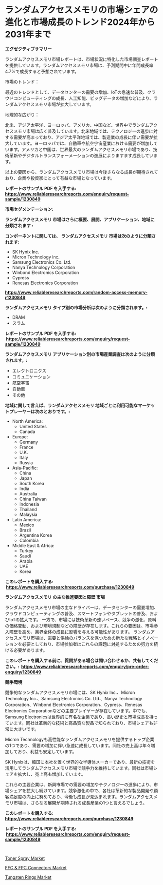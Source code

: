 <p><h1>ランダムアクセスメモリの市場シェアの進化と市場成長のトレンド2024年から2031年まで</h1></p><p><strong>エグゼクティブサマリー</strong></p>
<p><p>ランダムアクセスメモリ市場レポートは、市場状況に特化した市場調査レポートを提供しています。ランダムアクセスメモリ市場は、予測期間中に年間成長率4.7%で成長すると予想されています。</p><p>市場のトレンド：</p><p>最近のトレンドとして、データセンターの需要の増加、IoTの急速な普及、クラウドコンピューティングの成長、人工知能、ビッグデータの増加などにより、ランダムアクセスメモリ市場が拡大しています。</p><p>地理的な広がり：</p><p>北米、アジア太平洋、ヨーロッパ、アメリカ、中国など、世界中でランダムアクセスメモリ市場は広く普及しています。北米地域では、テクノロジーの進歩に対する需要が高まっており、アジア太平洋地域では、製造業の成長に伴い需要が拡大しています。ヨーロッパでは、自動車や航空宇宙産業における需要が増加しています。アメリカと中国は、世界最大のランダムアクセスメモリ市場であり、技術革新やデジタルトランスフォーメーションの進展によりますます成長しています。</p><p>以上の要因から、ランダムアクセスメモリ市場は今後さらなる成長が期待されており、企業や投資家にとって有益な市場となっています。</p></p>
<p><strong>レポートのサンプル PDF を入手する: <a href="https://www.reliableresearchreports.com/enquiry/request-sample/1230849">https://www.reliableresearchreports.com/enquiry/request-sample/1230849</a></strong></p>
<p><strong>市場セグメンテーション:</strong></p>
<p><strong> ランダムアクセスメモリ 市場はさらに概要、展開、アプリケーション、地域に分類されます :</strong></p>
<p><strong>コンポーネントに関しては、 ランダムアクセスメモリ 市場は次のように分類されます: &nbsp;</strong></p>
<p><ul><li>SK Hynix Inc.</li><li>Micron Technology Inc.</li><li>Samsung Electronics Co. Ltd.</li><li>Nanya Technology Corporation</li><li>Winbond Electronics Corporation</li><li>Cypress</li><li>Renesas Electronics Corporation</li></ul></p>
<p><strong><a href="https://www.reliableresearchreports.com/random-access-memory-r1230849">https://www.reliableresearchreports.com/random-access-memory-r1230849</a></strong></p>
<p><strong> ランダムアクセスメモリ タイプ別の市場分析は次のように分類されます。:</strong></p>
<p><ul><li>DRAM</li><li>スラム</li></ul></p>
<p><strong>レポートのサンプル PDF を入手する: &nbsp;<a href="https://www.reliableresearchreports.com/enquiry/request-sample/1230849">https://www.reliableresearchreports.com/enquiry/request-sample/1230849</a></strong></p>
<p><strong> ランダムアクセスメモリ アプリケーション別の市場産業調査は次のように分類されます。:</strong></p>
<p><ul><li>エレクトロニクス</li><li>コミュニケーション</li><li>航空宇宙</li><li>自動車</li><li>その他</li></ul></p>
<p><strong>地域に関して言えば、ランダムアクセスメモリ 地域ごとに利用可能なマーケットプレーヤーは次のとおりです。:</strong></p>
<p><ul>
    <li>
        North America:
        <ul>
            <li>United States</li>
            <li>Canada</li>
        </ul>
    </li>
    <li>
        Europe:
        <ul>
            <li>Germany</li>
            <li>France</li>
            <li>U.K.</li>
            <li>Italy</li>
            <li>Russia</li>
        </ul>
    </li>
    <li>
        Asia-Pacific:
        <ul>
            <li>China</li>
            <li>Japan</li>
            <li>South Korea</li>
            <li>India</li>
            <li>Australia</li>
            <li>China Taiwan</li>
            <li>Indonesia</li>
            <li>Thailand</li>
            <li>Malaysia</li>
        </ul>
    </li>
    <li>
        Latin America:
        <ul>
            <li>Mexico</li>
            <li>Brazil</li>
            <li>Argentina Korea</li>
            <li>Colombia</li>
        </ul>
    </li>
    <li>
        Middle East & Africa:
        <ul>
            <li>Turkey</li>
            <li>Saudi</li>
            <li>Arabia</li>
            <li>UAE</li>
            <li>Korea</li>
        </ul>
    </li>
    </ul></p>
<p><strong>このレポートを購入する: &nbsp;<a href="https://www.reliableresearchreports.com/purchase/1230849">https://www.reliableresearchreports.com/purchase/1230849</a></strong></p>
<p><strong>ランダムアクセスメモリ の主な推進要因と障壁 市場</strong></p>
<p><p>ランダムアクセスメモリ市場の主なドライバーは、データセンターの需要増加、クラウドコンピューティングの普及、スマートフォンやタブレットの普及、およびIoTの拡大です。 一方で、市場には技術革新の速いペース、競争の激化、原料の価格変動、および環境規制などの障壁が存在します。これらの要因は、市場参入障壁を高め、業界全体の成長に影響を与える可能性があります。 ランダムアクセスメモリ市場は、需要と供給のバランスを保つための新たな戦略とイノベーションを必要としており、市場参加者はこれらの課題に対処するための努力を続ける必要があります。</p></p>
<p><strong>このレポートを購入する前に、質問がある場合は問い合わせるか、共有してください。:&nbsp; <a href="https://www.reliableresearchreports.com/enquiry/pre-order-enquiry/1230849">https://www.reliableresearchreports.com/enquiry/pre-order-enquiry/1230849</a></strong></p>
<p><strong>競争環境</strong></p>
<p><p>競争的なランダムアクセスメモリ市場には、SK Hynix Inc.、Micron Technology Inc.、Samsung Electronics Co. Ltd.、Nanya Technology Corporation、Winbond Electronics Corporation、Cypress、Renesas Electronics Corporationなどの主要プレイヤーが存在しています。中でも、Samsung Electronicsは世界的に有名な企業であり、長い歴史と市場成長を持っています。同社は革新的な技術と高品質な製品で知られており、市場シェアも非常に大きいです。</p><p>Micron Technologyも高性能なランダムアクセスメモリを提供するトップ企業の1つであり、需要の増加に伴い急速に成長しています。同社の売上高は年々増加しており、利益も安定しています。</p><p>SK Hynixは、韓国に本社を置く世界的な半導体メーカーであり、最新の技術を活用してランダムアクセスメモリ市場で競争力を維持しています。同社は市場シェアを拡大し、売上高も増加しています。</p><p>これらの主要企業は、新興市場での需要の増加やテクノロジーの進歩により、市場シェアを拡大し続けています。競争激化の中で、各社は革新的な製品開発や顧客満足度の向上に努めており、今後も成長が見込まれます。ランダムアクセスメモリ市場は、さらなる展開が期待される成長産業の1つと言えるでしょう。</p></p>
<p><strong>このレポートを購入する: &nbsp; <a href="https://www.reliableresearchreports.com/purchase/1230849">https://www.reliableresearchreports.com/purchase/1230849</a></strong></p>
<p><strong>レポートのサンプル PDF を入手する: &nbsp;<a href="https://www.reliableresearchreports.com/enquiry/request-sample/1230849">https://www.reliableresearchreports.com/enquiry/request-sample/1230849</a></strong><strong></strong></p>
<p>&nbsp;</p>
<p><p><a href="https://www.linkedin.com/pulse/toner-spray-market-insights-cagr-trends-growth-strategies-9hr8c?trackingId=3TfomFHVf%2B1w9R85gQct6Q%3D%3D">Toner Spray Market</a></p><p><a href="https://www.linkedin.com/pulse/ffc-amp-fpc-connectors-market-comprehensive-assessment-type-rwrnc?trackingId=USqAKKZh2%2FEIvkQNGfZrng%3D%3D">FFC & FPC Connectors Market</a></p><p><a href="https://www.linkedin.com/pulse/tungsten-rings-market-insights-cagr-trends-growth-strategies-s7syf?trackingId=dasO%2FajrRm0eJtr9hXJauA%3D%3D">Tungsten Rings Market</a></p></p>